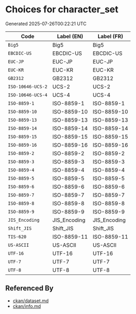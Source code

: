 # Choices for character_set

Generated 2025-07-26T00:22:21 UTC

| Code | Label (EN) | Label (FR) |
|------|------------|------------|
| `Big5` | Big5 | Big5 |
| `EBCDIC-US` | EBCDIC-US | EBCDIC-US |
| `EUC-JP` | EUC-JP | EUC-JP |
| `EUC-KR` | EUC-KR | EUC-KR |
| `GB2312` | GB2312 | GB2312 |
| `ISO-10646-UCS-2` | UCS-2 | UCS-2 |
| `ISO-10646-UCS-4` | UCS-4 | UCS-4 |
| `ISO-8859-1` | ISO-8859-1 | ISO-8859-1 |
| `ISO-8859-10` | ISO-8859-10 | ISO-8859-10 |
| `ISO-8859-13` | ISO-8859-13 | ISO-8859-13 |
| `ISO-8859-14` | ISO-8859-14 | ISO-8859-14 |
| `ISO-8859-15` | ISO-8859-15 | ISO-8859-15 |
| `ISO-8859-16` | ISO-8859-16 | ISO-8859-16 |
| `ISO-8859-2` | ISO-8859-2 | ISO-8859-2 |
| `ISO-8859-3` | ISO-8859-3 | ISO-8859-3 |
| `ISO-8859-4` | ISO-8859-4 | ISO-8859-4 |
| `ISO-8859-5` | ISO-8859-5 | ISO-8859-5 |
| `ISO-8859-6` | ISO-8859-6 | ISO-8859-6 |
| `ISO-8859-7` | ISO-8859-7 | ISO-8859-7 |
| `ISO-8859-8` | ISO-8859-8 | ISO-8859-8 |
| `ISO-8859-9` | ISO-8859-9 | ISO-8859-9 |
| `JIS_Encoding` | JIS_Encoding | JIS_Encoding |
| `Shift_JIS` | Shift_JIS | Shift_JIS |
| `TIS-620` | ISO-8859-11 | ISO-8859-11 |
| `US-ASCII` | US-ASCII | US-ASCII |
| `UTF-16` | UTF-16 | UTF-16 |
| `UTF-7` | UTF-7 | UTF-7 |
| `UTF-8` | UTF-8 | UTF-8 |


## Referenced By

- [ckan/dataset.md](../ckan/dataset.md)
- [ckan/info.md](../ckan/info.md)
